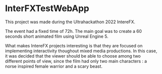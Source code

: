 # InterFXTestWebApp

This project was made during the Ultrahackathon 2022 IntereFX.

The event had a fixed time of 72h. The main goal was to create a 60 seconds short animated film using Unreal Engine 5.

What makes IntereFX projects interesting is that they are focused on implementing interactivity thoughout mixed media productions. In this case, it was decided that the viewer 
should be able to choose among two different points of view, since the film had only two main characters : a norse inspired female warrior and a scary beast. 
